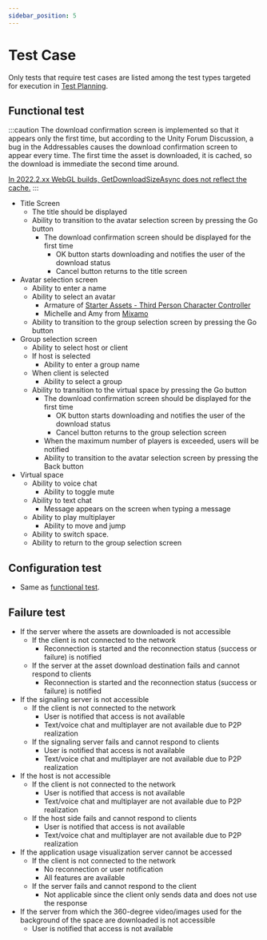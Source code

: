 ```yaml
---
sidebar_position: 5
---
```


# Test Case

Only tests that require test cases are listed among the test types targeted for execution in [Test Planning](./test-planning.md).

## Functional test

:::caution
The download confirmation screen is implemented so that it appears only the first time, but according to the Unity Forum Discussion, a bug in the Addressables causes the download confirmation screen to appear every time.
The first time the asset is downloaded, it is cached, so the download is immediate the second time around.

[In 2022.2.xx WebGL builds, GetDownloadSizeAsync does not reflect the cache.](https://forum.unity.com/threads/in-2022-2-xx-webgl-builds-getdownloadsizeasync-does-not-reflect-the-cache.1440877/)
:::

- Title Screen
  - The title should be displayed
  - Ability to transition to the avatar selection screen by pressing the Go button
    - The download confirmation screen should be displayed for the first time
      - OK button starts downloading and notifies the user of the download status
      - Cancel button returns to the title screen
- Avatar selection screen
  - Ability to enter a name
  - Ability to select an avatar
    - Armature of [Starter Assets - Third Person Character Controller](https://assetstore.unity.com/packages/essentials/starter-assets-third-person-character-controller-196526?locale=en-JP)
    - Michelle and Amy from [Mixamo](https://www.mixamo.com)
  - Ability to transition to the group selection screen by pressing the Go button
- Group selection screen
  - Ability to select host or client
  - If host is selected
    - Ability to enter a group name
  - When client is selected
    - Ability to select a group
  - Ability to transition to the virtual space by pressing the Go button
    - The download confirmation screen should be displayed for the first time
      - OK button starts downloading and notifies the user of the download status
      - Cancel button returns to the group selection screen
    - When the maximum number of players is exceeded, users will be notified
    - Ability to transition to the avatar selection screen by pressing the Back button
- Virtual space
  - Ability to voice chat
    - Ability to toggle mute
  - Ability to text chat
    - Message appears on the screen when typing a message
  - Ability to play multiplayer
    - Ability to move and jump
  - Ability to switch space.
  - Ability to return to the group selection screen

## Configuration test

- Same as [functional test](#functional-test).

## Failure test

- If the server where the assets are downloaded is not accessible
  - If the client is not connected to the network
    - Reconnection is started and the reconnection status (success or failure) is notified
  - If the server at the asset download destination fails and cannot respond to clients
    - Reconnection is started and the reconnection status (success or failure) is notified
- If the signaling server is not accessible
  - If the client is not connected to the network
    - User is notified that access is not available
    - Text/voice chat and multiplayer are not available due to P2P realization
  - If the signaling server fails and cannot respond to clients
    - User is notified that access is not available
    - Text/voice chat and multiplayer are not available due to P2P realization
- If the host is not accessible
  - If the client is not connected to the network
    - User is notified that access is not available
    - Text/voice chat and multiplayer are not available due to P2P realization
  - If the host side fails and cannot respond to clients
    - User is notified that access is not available
    - Text/voice chat and multiplayer are not available due to P2P realization
- If the application usage visualization server cannot be accessed
  - If the client is not connected to the network
    - No reconnection or user notification
    - All features are available
  - If the server fails and cannot respond to the client
    - Not applicable since the client only sends data and does not use the response
- If the server from which the 360-degree video/images used for the background of the space are downloaded is not accessible
  - User is notified that access is not available
